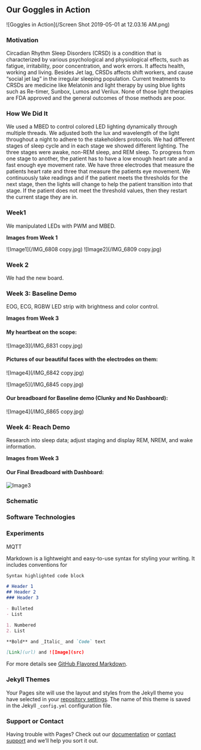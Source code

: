 ## Our Goggles in Action
![Goggles in Action](/Screen Shot 2019-05-01 at 12.03.16 AM.png)

### Motivation
Circadian Rhythm Sleep Disorders (CRSD) is a condition that is characterized by various psychological and physiological effects, such as fatigue, irritability, poor concentration, and work errors. It affects health, working and living. Besides Jet lag, CRSDs affects shift workers, and cause “social jet lag” in the irregular sleeping population. Current treatments to CRSDs are medicine like Melatonin and light therapy by using blue lights such as Re-timer, Sunbox, Lumos and Verilux. None of those light therapies are FDA approved and the general outcomes of those methods are poor.

### How We Did It
We used a MBED to control colored LED lighting dynamically through multiple threads. We adjusted both the lux and wavelength of the light throughout a night to adhere to the stakeholders protocols. We had different stages of sleep cycle and in each stage we showed different lighting. The three stages were awake, non-REM sleep, and REM sleep. To progress from one stage to another, the patient has to have a low enough heart rate and a fast enough eye movement rate. We have three electrodes that measure the patients heart rate and three that measure the patients eye movement. We continuously take readings and if the patient meets the thresholds for the next stage, then the lights will change to help the patient transition into that stage. If the patient does not meet the threshold values, then they restart the current stage they are in.


### Week1 
We manipulated LEDs with PWM and MBED.

__Images from Week 1__

![Image1](/IMG_6808 copy.jpg) ![Image2](/IMG_6809 copy.jpg)


### Week 2
We had the new board.



### Week 3: Baseline Demo
EOG, ECG, RGBW LED strip with brightness and color control.


__Images from Week 3__

#### My heartbeat on the scope:
![Image3](/IMG_6831 copy.jpg)

#### Pictures of our beautiful faces with the electrodes on them:
![Image4](/IMG_6842 copy.jpg)

![Image5](/IMG_6845 copy.jpg)

#### Our breadboard for Baseline demo (Clunky and No Dashboard):
![Image4](/IMG_6865 copy.jpg)

### Week 4: Reach Demo
Research into sleep data; adjust staging and display REM, NREM, and wake information.

__Images from Week 3__

#### Our Final Breadboard with Dashboard:
![Image3](/IMG_6869.jpg)


### Schematic

### Software Technologies

### Experiments
MQTT





Markdown is a lightweight and easy-to-use syntax for styling your writing. It includes conventions for

```markdown
Syntax highlighted code block

# Header 1
## Header 2
### Header 3

- Bulleted
- List

1. Numbered
2. List

**Bold** and _Italic_ and `Code` text

[Link](url) and ![Image](src)
```

For more details see [GitHub Flavored Markdown](https://guides.github.com/features/mastering-markdown/).

### Jekyll Themes

Your Pages site will use the layout and styles from the Jekyll theme you have selected in your [repository settings](https://github.com/gmoberg/CircadianRhythmGoggles/settings). The name of this theme is saved in the Jekyll `_config.yml` configuration file.

### Support or Contact

Having trouble with Pages? Check out our [documentation](https://help.github.com/categories/github-pages-basics/) or [contact support](https://github.com/contact) and we’ll help you sort it out.
